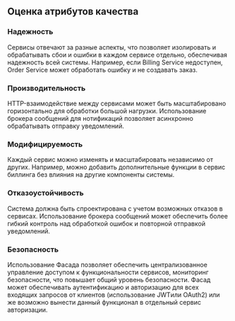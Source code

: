 ## Оценка атрибутов качества

### Надежность
Сервисы отвечают за разные аспекты, что позволяет изолировать и обрабатывать сбои и ошибки в каждом сервисе отдельно, обеспечивая надежность всей системы. Например, если Billing Service недоступен, Order Service может обработать ошибку и не создавать заказ.

### Производительность
HTTP-взаимодействие между сервисами может быть масштабировано горизонтально для обработки большой нагрузки. Использование брокера сообщений для нотификаций позволяет асинхронно обрабатывать отправку уведомлений.

### Модифицируемость
Каждый сервис можно изменять и масштабировать независимо от других. Например, можно добавить дополнительные функции в сервис биллинга без влияния на другие компоненты системы.

### Отказоустойчивость
Система должна быть спроектирована с учетом возможных отказов в сервисах. Использование брокера сообщений может обеспечить более гибкий контроль над обработкой ошибок и повторной отправкой уведомлений.

### Безопасность
Использование Фасада позволяет обеспечить централизованное управление доступом к функциональности сервисов, мониторинг безопасности, что повышает общий уровень безопасности.
Фасад может обеспечивать аутентификацию и авторизацию для всех входящих запросов от клиентов (использование JWTили OAuth2) или же возможно вынести данный функционал в отдельный сервис авторизации.